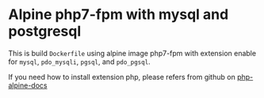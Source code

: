 # Alpine php7-fpm with mysql and postgresql

This is build `Dockerfile` using alpine image php7-fpm with extension enable for `mysql`, `pdo_mysqli`, `pgsql`, and `pdo_pgsql`.

If you need how to install extension php, please refers from github on [php-alpine-docs](https://github.com/docker-library/docs/tree/master/php#how-to-install-more-php-extensions)
